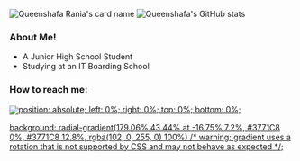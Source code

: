 <!---
queenshafa/queenshafa is a ✨ special ✨ repository because its `README.md` (this file) appears on your GitHub profile.
You can click the Preview link to take a look at your changes.
--->
![Queenshafa Rania's card name](https://github-cardname.caliph.my.id/api?name=Queenshafa%20Rania&description=Hello,%20I%27m%20a%20Junior%20High%2School%20Student%20and%20i%27m%2012%20y.o.%20Nice%20to%20meet%20you%20%F0%9F%91%8B&image=https://avatars.githubusercontent.com/u/98293356?v=4&backgroundColor=%23ecf0f1&instagram=_pengejardeadline&dribble=queenshafarania&github=queenshafa&twitter=yakshabekasi&pattern=leaf&colorPattern=%23eaeaea)
![Queenshafa's GitHub stats](https://github-readme-stats.vercel.app/api?username=queenshafa&show_icons=true)
<h3>About Me!</h3>
<ul>
  <li>A Junior High School Student</li>
  <li>Studying at an IT Boarding School</li>
</ul>
<h3>How to reach me:</h3>
<p align="left"><a href="https://instagram.com/_pengejardeadline" target="blank"><img align="center" src="https://upload.wikimedia.org/wikipedia/commons/thumb/9/96/Instagram.svg/1024px-Instagram.svg.png" 
/* Vector */


position: absolute;
left: 0%;
right: 0%;
top: 0%;
bottom: 0%;

background: radial-gradient(179.06% 43.44% at -16.75% 7.2%, #3771C8 0%, #3771C8 12.8%, rgba(102, 0, 255, 0) 100%) /* warning: gradient uses a rotation that is not supported by CSS and may not behave as expected */;                                                                                      
